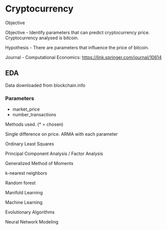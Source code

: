 # Cryptocurrency

Objective

Objective - Identify parameters that can predict cryptocurrency price. Cryptocurrency analysed is bitcoin.

Hypothesis - There are parameters that influence the price of bitcoin.

Journal - Computational Economics: 
https://link.springer.com/journal/10614

## EDA

Data downloaded from blockchain.info

### Parameters

* market_price
* number_transactions


Methods used. (* = chosen)

Single difference on price. ARMA with each parameter

Ordinary Least Squares

Principal Component Analysis / Factor Analysis

Generalized Method of Moments

k-nearest neighbors

Random forest

Manifold Learning

Machine Learning

Evolutionary Algorithms

Neural Network Modeling
